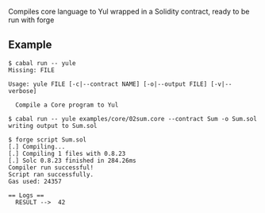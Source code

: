 Compiles core language to Yul wrapped in a Solidity contract,
ready to be run with forge

## Example

```
$ cabal run -- yule
Missing: FILE

Usage: yule FILE [-c|--contract NAME] [-o|--output FILE] [-v|--verbose]

  Compile a Core program to Yul

$ cabal run -- yule examples/core/02sum.core --contract Sum -o Sum.sol
writing output to Sum.sol

$ forge script Sum.sol
[.] Compiling...
[.] Compiling 1 files with 0.8.23
[.] Solc 0.8.23 finished in 284.26ms
Compiler run successful!
Script ran successfully.
Gas used: 24357

== Logs ==
  RESULT -->  42
```